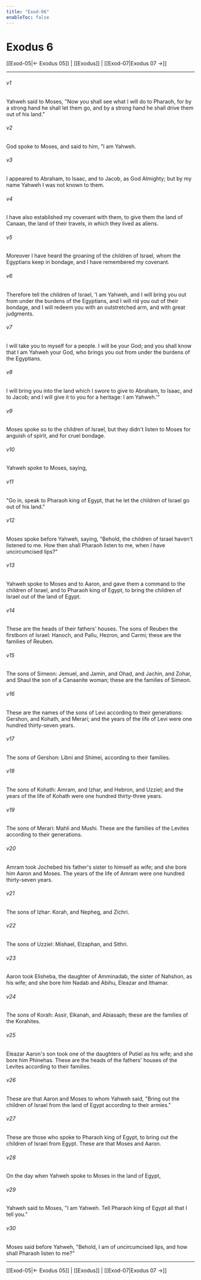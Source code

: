```yaml
---
title: "Exod-06"
enableToc: false
---
```

# Exodus 6

[[Exod-05|← Exodus 05]] | [[Exodus]] | [[Exod-07|Exodus 07 →]]
***



###### v1 
Yahweh said to Moses, "Now you shall see what I will do to Pharaoh, for by a strong hand he shall let them go, and by a strong hand he shall drive them out of his land." 

###### v2 
God spoke to Moses, and said to him, "I am Yahweh. 

###### v3 
I appeared to Abraham, to Isaac, and to Jacob, as God Almighty; but by my name Yahweh I was not known to them. 

###### v4 
I have also established my covenant with them, to give them the land of Canaan, the land of their travels, in which they lived as aliens. 

###### v5 
Moreover I have heard the groaning of the children of Israel, whom the Egyptians keep in bondage, and I have remembered my covenant. 

###### v6 
Therefore tell the children of Israel, 'I am Yahweh, and I will bring you out from under the burdens of the Egyptians, and I will rid you out of their bondage, and I will redeem you with an outstretched arm, and with great judgments. 

###### v7 
I will take you to myself for a people. I will be your God; and you shall know that I am Yahweh your God, who brings you out from under the burdens of the Egyptians. 

###### v8 
I will bring you into the land which I swore to give to Abraham, to Isaac, and to Jacob; and I will give it to you for a heritage: I am Yahweh.'" 

###### v9 
Moses spoke so to the children of Israel, but they didn't listen to Moses for anguish of spirit, and for cruel bondage. 

###### v10 
Yahweh spoke to Moses, saying, 

###### v11 
"Go in, speak to Pharaoh king of Egypt, that he let the children of Israel go out of his land." 

###### v12 
Moses spoke before Yahweh, saying, "Behold, the children of Israel haven't listened to me. How then shall Pharaoh listen to me, when I have uncircumcised lips?" 

###### v13 
Yahweh spoke to Moses and to Aaron, and gave them a command to the children of Israel, and to Pharaoh king of Egypt, to bring the children of Israel out of the land of Egypt. 

###### v14 
These are the heads of their fathers' houses. The sons of Reuben the firstborn of Israel: Hanoch, and Pallu, Hezron, and Carmi; these are the families of Reuben. 

###### v15 
The sons of Simeon: Jemuel, and Jamin, and Ohad, and Jachin, and Zohar, and Shaul the son of a Canaanite woman; these are the families of Simeon. 

###### v16 
These are the names of the sons of Levi according to their generations: Gershon, and Kohath, and Merari; and the years of the life of Levi were one hundred thirty-seven years. 

###### v17 
The sons of Gershon: Libni and Shimei, according to their families. 

###### v18 
The sons of Kohath: Amram, and Izhar, and Hebron, and Uzziel; and the years of the life of Kohath were one hundred thirty-three years. 

###### v19 
The sons of Merari: Mahli and Mushi. These are the families of the Levites according to their generations. 

###### v20 
Amram took Jochebed his father's sister to himself as wife; and she bore him Aaron and Moses. The years of the life of Amram were one hundred thirty-seven years. 

###### v21 
The sons of Izhar: Korah, and Nepheg, and Zichri. 

###### v22 
The sons of Uzziel: Mishael, Elzaphan, and Sithri. 

###### v23 
Aaron took Elisheba, the daughter of Amminadab, the sister of Nahshon, as his wife; and she bore him Nadab and Abihu, Eleazar and Ithamar. 

###### v24 
The sons of Korah: Assir, Elkanah, and Abiasaph; these are the families of the Korahites. 

###### v25 
Eleazar Aaron's son took one of the daughters of Putiel as his wife; and she bore him Phinehas. These are the heads of the fathers' houses of the Levites according to their families. 

###### v26 
These are that Aaron and Moses to whom Yahweh said, "Bring out the children of Israel from the land of Egypt according to their armies." 

###### v27 
These are those who spoke to Pharaoh king of Egypt, to bring out the children of Israel from Egypt. These are that Moses and Aaron. 

###### v28 
On the day when Yahweh spoke to Moses in the land of Egypt, 

###### v29 
Yahweh said to Moses, "I am Yahweh. Tell Pharaoh king of Egypt all that I tell you." 

###### v30 
Moses said before Yahweh, "Behold, I am of uncircumcised lips, and how shall Pharaoh listen to me?"

***
[[Exod-05|← Exodus 05]] | [[Exodus]] | [[Exod-07|Exodus 07 →]]
